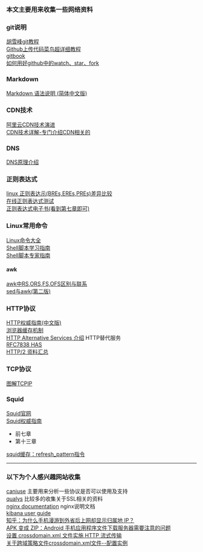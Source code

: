 ### 本文主要用来收集一些网络资料

### git说明
[胡雪峰git教程](http://www.liaoxuefeng.com/wiki/0013739516305929606dd18361248578c67b8067c8c017b000 '胡雪峰git教程')  
[Github上传代码菜鸟超详细教程](http://lazynight.me/2898.html 'Github上传代码菜鸟超详细教程')  
[gitbook](https://git-scm.com/book/en/v2 'git book')  
[如何用好github中的watch、star、fork](http://www.jianshu.com/p/6c366b53ea41)  

  
### Markdown
[Markdown 语法说明 (简体中文版)](http://wowubuntu.com/markdown/ 'Markdown 语法说明 (简体中文版)')  


### CDN技术
[阿里云CDN技术演进](http://www.infoq.com/cn/presentations/alibaba-cloud-cdn-technology-evolution#downloadPdf '阿里云CDN技术演进')  
[CDN技术详解-专门介绍CDN相关的](http://pan.baidu.com/s/1jIFeY6U '密码: c3vx')  



### DNS
[DNS原理介绍](https://www.cnhzz.com/bind-dns-base/  'DNS原理介绍')  



### 正则表达式
[linux 正则表达示(BREs,EREs,PREs)差异比较](http://www.cnblogs.com/chengmo/archive/2010/10/10/1847287.html  'linux shell 正则表达式(BREs,EREs,PREs)差异比较')  
[在线正则表达式测试](http://tool.oschina.net/regex/ '在线正则表达式测试')   
[正则表达式电子书(看到第七章即可)](http://pan.baidu.com/s/1qYRKl2W '密码: 19x4')  

### Linux常用命令
[Linux命令大全](http://man.linuxde.net/ 'Linux命令大全 查询各类Linux常用命令')  
[Shell脚本学习指南](http://pan.baidu.com/s/1mhJ4Hao '密码：skge')  
[Shell脚本专家指南](http://pan.baidu.com/s/1c2mRr7E '密码：tdsk')  

#### awk
[awk中RS,ORS,FS,OFS区别与联系](http://blog.51yip.com/shell/1151.html 'awk中RS,ORS,FS,OFS区别与联系')  
[sed与awk(第二版)](http://pan.baidu.com/s/1boHLjuJ '密码：d9xh')  




### HTTP协议
[HTTP权威指南(中文版)](http://pan.baidu.com/s/1sleYR3v '密码: jtyc')  
[浏览器缓存机制 ](http://www.laruence.com/2010/03/05/1332.html)   
[HTTP Alternative Services 介绍](https://imququ.com/post/http-alt-svc.html) HTTP替代服务  
[RFC7838 HAS](https://tools.ietf.org/html/rfc7838)  
[HTTP/2 资料汇总](https://imququ.com/post/http2-resource.html)  


### TCP协议
[图解TCPIP](http://pan.baidu.com/s/1c2DptwW '密码: 3giu')  

### Squid
[Squid官网](http://www.squid-cache.org/)  
[Squid权威指南](http://home.arcor.de/pangj/squid/)

- 前七章  
- 第十三章

[squid缓存：refresh_pattern指令](http://blog.sina.com.cn/s/blog_5dc960cd0100d5ti.html)  


---
### 以下为个人感兴趣网站收集
[caniuse](http://caniuse.com/)   主要用来分析一些协议是否可以使用及支持  
[qualys](https://www.ssllabs.com/projects/index.html)  比较多的收集关于SSL相关的资料  
[nginx documentation](http://nginx.org/en/docs/)  nginx说明文档  
[kibana user guide](https://www.elastic.co/guide/en/kibana/current/index.html)  
[知乎：为什么手机漫游到外省后上网却显示归属地 IP？](https://www.zhihu.com/question/31923127/answer/53936091)  
[APK 变成 ZIP：Android 手机应用程序文件下载服务器需要注意的问题](http://zyan.cc/android_apk_zip/)  
[设置 crossdomain.xml 文件实施 HTTP 流式传输](http://www.adobe.com/cn/devnet/adobe-media-server/articles/cross-domain-xml-for-streaming.html)  
[关于跨域策略文件crossdomain.xml文件--配置实例](http://www.cnblogs.com/ycpanda/p/3637350.html)  

